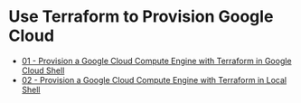 # Use Terraform to Provision Google Cloud

- [01 - Provision a Google Cloud Compute Engine with Terraform in Google Cloud Shell](01/index.md)
- [02 - Provision a Google Cloud Compute Engine with Terraform in Local Shell](02/index.md)